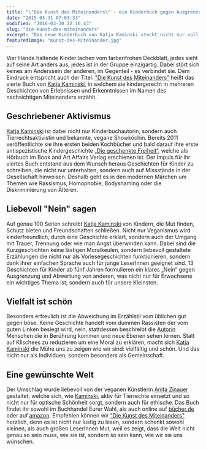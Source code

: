 ```yaml
---
title: "\"Die Kunst des Miteinanders\" - ein Kinderbuch gegen Ausgrenzung"
date: "2015-03-31 07:03:33"
modified: "2016-03-30 22:16:43"
slug: "die-kunst-des-miteinanders"
excerpt: "Das neue Kinderbuch von Katja Kaminski steckt nicht nur voll liebervoller Geschichten für kindliche LeserInnen, sondern auch voll wertvoller Botschaften für Groß und Klein. "
featuredImage: "Kunst-des-Miteinander.jpg"
---
```


Vier Hände haltende Kinder lachen vom farbenfrohen Deckblatt, jedes sieht auf seine Art anders aus, jedes ist in der Gruppe einzigartig. Dabei stört sich keines am Anderssein der anderen, im Gegenteil - es verbindet sie. Dem Eindruck entspricht auch der Titel: ["Die Kunst des Miteinanders"](http://punkupyourkitchen.de/buecher/) heißt das vierte Buch von [Katja Kaminski](http://punkupyourkitchen.de/ueber-mich/), in welchem sie kindergerecht in mehreren Geschichten von Erlebnissen und Erkenntnissen im Namen des nachsichtigen Miteinanders erzählt.

## Geschriebener Aktivismus

[Katja Kaminski](http://punkupyourkitchen.de/ueber-mich/) ist dabei nicht nur Kinderbuchautorin, sondern auch Tierrechtsaktivistin und bekannte, vegane Showköchin. Bereits 2011 veröffentlichte sie ihre ersten beiden Kochbücher und bald darauf ihre erste antispezistische Kindergeschichte [„Die geschenkte Freiheit“](http://www.book-and-art-affairs.de/shop/h%C3%B6rb%C3%BCcher/), welche als Hörbuch im Book and Art Affairs Verlag erschienen ist. Der Impuls für ihr viertes Buch entstand aus dem Wunsch heraus Geschichten für Kinder zu schreiben, die nicht nur unterhalten, sondern auch auf Missstände in der Gesellschaft hinweisen. Deshalb geht es in den modernen Märchen um Themen wie Rassismus, Homophobie, Bodyshaming oder die Diskriminierung von Älteren.

## Liebevoll "Nein" sagen

Auf genau 100 Seiten schreibt [Katja Kaminski](http://punkupyourkitchen.de/ueber-mich/) von Kindern, die Mut finden, Schutz bieten und Freundschaften schließen. Nicht nur Veganismus wird kinderfreundlich, durch eine Geschichte erklärt, sondern auch der Umgang mit Trauer, Trennung oder wie man Angst überwinden kann. Dabei sind die Kurzgeschichten keine lästigen Moralkeulen, sondern liebevoll gestaltete Erzählungen die nicht nur als Vorlesegeschichten funktionieren, sondern dank ihrer einfachen Sprache auch für junge LeserInnen geeignet sind. 13 Geschichten für Kinder ab fünf Jahren formulieren ein klares „Nein“ gegen Ausgrenzung und Abwertung von anderen, was nicht nur für Erwachsene ein wichtiges Thema ist, sondern auch für unsere Kleinsten.

## Vielfalt ist schön

Besonders erfreulich ist die Abweichung im Erzählstil vom üblichen gut gegen böse. Keine Geschichte handelt vom dummen Rassisten der vom guten Linken besiegt wird, nein, stattdessen beschreibt die [Autorin](http://punkupyourkitchen.de/ueber-mich/) Menschen die in Berührung kommen und neue Ebenen sehen lernen. Statt auf Klischees zu reduzieren um eine Moral zu erklären, macht sich [Katja Kaminski](http://punkupyourkitchen.de/ueber-mich/) die Mühe uns zu zeigen wie wir sind: vielfältig und schön. Und das nicht nur als Individuen, sondern besonders als Gemeinschaft.

## Eine gewünschte Welt

Der Umschlag wurde liebevoll von der veganen Künstlerin [Anita Zinauer](http://www.veganimation.at/) gestaltet, welche sich, wie [Kaminski](https://www.facebook.com/Katja-Kaminski-250509308317607/timeline), aktiv für Tierrechte einsetzt und so nicht nur für optische Schönheit sorgt, sondern auch für ethische. Das Buch findet ihr sowohl im Buchhandel Eurer Wahl, als auch online auf [bücher.de](http://www.buecher.de/shop/ab-4-jahren/die-kunst-des-miteinanders/kaminski-katja/products_products/detail/prod_id/44619533/) oder auf [amazon](http://www.amazon.de/Die-Kunst-Miteinanders-Katja-Kaminski/dp/3739246391/ref=sr_1_1?s=books&ie=UTF8&qid=1459339703&sr=1-1). Empfehlen können wir ["Die Kunst des Miteinanders"](http://punkupyourkitchen.de/buecher/) herzlich, denn es ist nicht nur lustig zu lesen, sondern schenkt sowohl kleinen, als auch großen LeserInnen Mut, weil es zeigt, dass die Welt nicht genau so sein muss, wie sie ist, sondern so sein kann, wie wir sie uns wünschen.